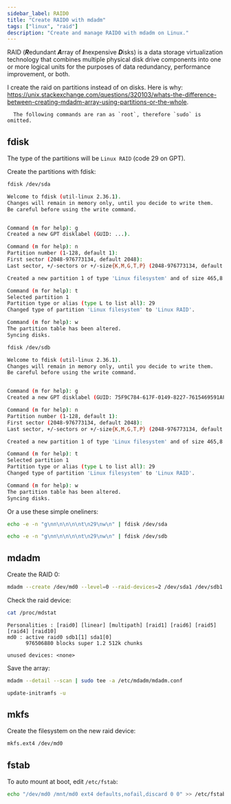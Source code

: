 ```yaml
---
sidebar_label: RAID0
title: "Create RAID0 with mdadm"
tags: ["linux", "raid"]
description: "Create and manage RAID0 with mdadm on Linux."
---
```


RAID (***R***edundant ***A***rray of ***I***nexpensive ***D***isks) is a data storage virtualization technology that combines multiple physical disk drive components into one or more logical units for the purposes of data redundancy, performance improvement, or both.

I create the raid on partitions instead of on disks. Here is why: https://unix.stackexchange.com/questions/320103/whats-the-difference-between-creating-mdadm-array-using-partitions-or-the-whole.

      The following commands are ran as `root`, therefore `sudo` is omitted.

## fdisk

The type of the partitions will be `Linux RAID` (code 29 on GPT).

Create the partitions with fdisk:

```bash
fdisk /dev/sda
```
```bash
Welcome to fdisk (util-linux 2.36.1).
Changes will remain in memory only, until you decide to write them.
Be careful before using the write command.


Command (m for help): g
Created a new GPT disklabel (GUID: ...).

Command (m for help): n
Partition number (1-128, default 1): 
First sector (2048-976773134, default 2048): 
Last sector, +/-sectors or +/-size{K,M,G,T,P} (2048-976773134, default 976773134): 

Created a new partition 1 of type 'Linux filesystem' and of size 465,8 GiB.

Command (m for help): t
Selected partition 1
Partition type or alias (type L to list all): 29
Changed type of partition 'Linux filesystem' to 'Linux RAID'.

Command (m for help): w
The partition table has been altered.
Syncing disks.
```

```bash
fdisk /dev/sdb
```
```bash
Welcome to fdisk (util-linux 2.36.1).
Changes will remain in memory only, until you decide to write them.
Be careful before using the write command.


Command (m for help): g
Created a new GPT disklabel (GUID: 75F9C784-617F-0149-8227-7615469591AF).

Command (m for help): n
Partition number (1-128, default 1): 
First sector (2048-976773134, default 2048): 
Last sector, +/-sectors or +/-size{K,M,G,T,P} (2048-976773134, default 976773134): 

Created a new partition 1 of type 'Linux filesystem' and of size 465,8 GiB.

Command (m for help): t
Selected partition 1
Partition type or alias (type L to list all): 29
Changed type of partition 'Linux filesystem' to 'Linux RAID'.

Command (m for help): w
The partition table has been altered.
Syncing disks.
```

Or a use these simple oneliners:

```bash
echo -e -n "g\nn\n\n\n\nt\n29\nw\n" | fdisk /dev/sda
```

```bash
echo -e -n "g\nn\n\n\n\nt\n29\nw\n" | fdisk /dev/sdb
```

## mdadm

Create the RAID 0:

```bash
mdadm --create /dev/md0 --level=0 --raid-devices=2 /dev/sda1 /dev/sdb1
```

Check the raid device:

```bash
cat /proc/mdstat
```
```
Personalities : [raid0] [linear] [multipath] [raid1] [raid6] [raid5] [raid4] [raid10] 
md0 : active raid0 sdb1[1] sda1[0]
      976506880 blocks super 1.2 512k chunks
      
unused devices: <none>
```

Save the array:

```bash
mdadm --detail --scan | sudo tee -a /etc/mdadm/mdadm.conf
```
```bash
update-initramfs -u
```

## mkfs

Create the filesystem on the new raid device:

```bash
mkfs.ext4 /dev/md0
```

## fstab

To auto mount at boot, edit `/etc/fstab`:

```bash
echo "/dev/md0 /mnt/md0 ext4 defaults,nofail,discard 0 0" >> /etc/fstab
```
